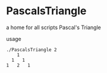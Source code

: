 # PascalsTriangle
a home for all scripts Pascal's Triangle

usage
```
./PascalsTriangle 2
    1
  1   1
1   2   1
```
